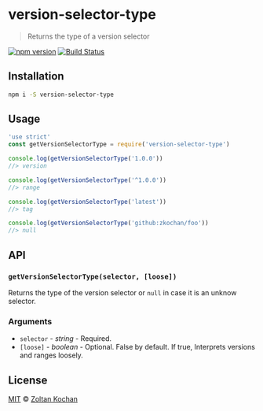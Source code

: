 # version-selector-type

> Returns the type of a version selector

<!--@shields('npm', 'travis')-->
[![npm version](https://img.shields.io/npm/v/version-selector-type.svg)](https://www.npmjs.com/package/version-selector-type) [![Build Status](https://img.shields.io/travis/pnpm/version-selector-type/master.svg)](https://travis-ci.org/pnpm/version-selector-type)
<!--/@-->

## Installation

```sh
npm i -S version-selector-type
```

## Usage

<!--@example('./example.js')-->
```js
'use strict'
const getVersionSelectorType = require('version-selector-type')

console.log(getVersionSelectorType('1.0.0'))
//> version

console.log(getVersionSelectorType('^1.0.0'))
//> range

console.log(getVersionSelectorType('latest'))
//> tag

console.log(getVersionSelectorType('github:zkochan/foo'))
//> null
```
<!--/@-->

## API

### `getVersionSelectorType(selector, [loose])`

Returns the type of the version selector or `null` in case it is an unknow selector.

### Arguments

* `selector` - *string* - Required.
* `[loose]` - *boolean* - Optional. False by default. If true, Interprets versions and ranges loosely.

## License

[MIT](./LICENSE) © [Zoltan Kochan](https://www.kochan.io/)
